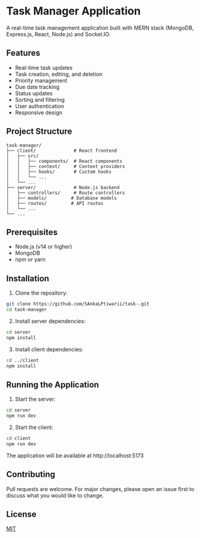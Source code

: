 # Task Manager Application

A real-time task management application built with MERN stack (MongoDB, Express.js, React, Node.js) and Socket.IO.

## Features

- Real-time task updates
- Task creation, editing, and deletion
- Priority management
- Due date tracking
- Status updates
- Sorting and filtering
- User authentication
- Responsive design

## Project Structure

```
task-manager/
├── client/              # React frontend
│   ├── src/
│   │   ├── components/  # React components
│   │   ├── context/     # Context providers
│   │   ├── hooks/       # Custom hooks
│   │   └── ...
│   └── ...
├── server/              # Node.js backend
│   ├── controllers/     # Route controllers
│   ├── models/         # Database models
│   ├── routes/         # API routes
│   └── ...
└── ...
```

## Prerequisites

- Node.js (v14 or higher)
- MongoDB
- npm or yarn

## Installation

1. Clone the repository:
```bash
git clone https://github.com/SAnkaLPtiwarii/task-.git
cd task-manager
```

2. Install server dependencies:
```bash
cd server
npm install
```

3. Install client dependencies:
```bash
cd ../client
npm install
```


## Running the Application

1. Start the server:
```bash
cd server
npm run dev
```

2. Start the client:
```bash
cd client
npm run dev
```

The application will be available at http://localhost:5173

## Contributing

Pull requests are welcome. For major changes, please open an issue first to discuss what you would like to change.

## License

[MIT](https://choosealicense.com/licenses/mit/)
 